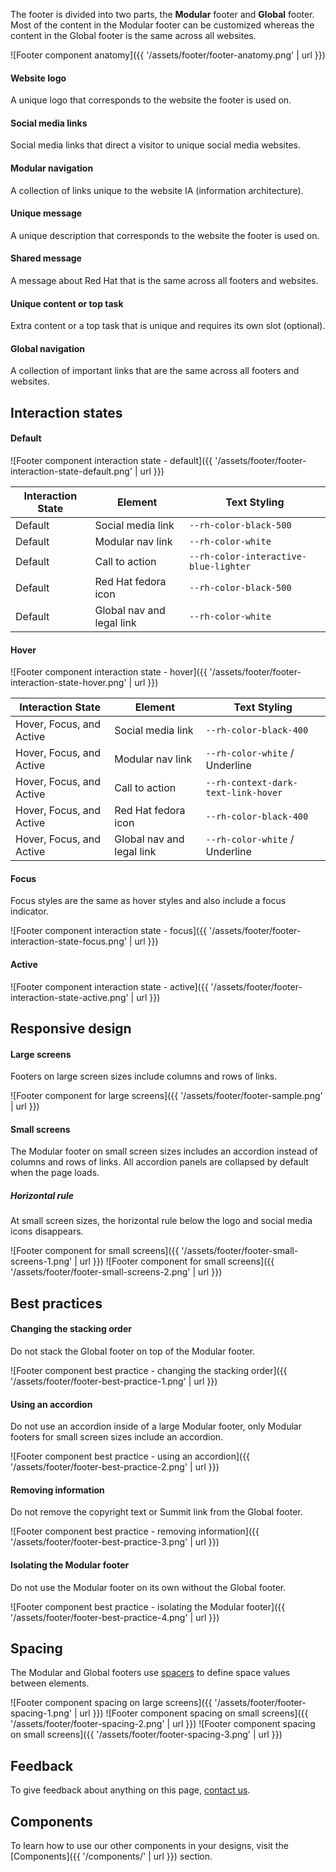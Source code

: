 The footer is divided into two parts, the **Modular** footer and **Global** 
footer. Most of the content in the Modular footer can be customized whereas the 
content in the Global footer is the same across all websites.

![Footer component anatomy]({{ '/assets/footer/footer-anatomy.png' | url }}) 

#### Website logo

A unique logo that corresponds to the website the footer is used on.

#### Social media links

Social media links that direct a visitor to unique social media websites.

#### Modular navigation

A collection of links unique to the website IA (information architecture).

#### Unique message

A unique description that corresponds to the website the footer is used on.

#### Shared message

A message about Red Hat that is the same across all footers and websites.

#### Unique content or top task

Extra content or a top task that is unique and requires its own slot (optional).

#### Global navigation

A collection of important links that are the same across all footers and 
websites.

## Interaction states

#### Default

![Footer component interaction state - default]({{ '/assets/footer/footer-interaction-state-default.png' | url }})

| Interaction State | Element                   | Text Styling                                         |
| ----------------- | ------------------------- | ---------------------------------------------------- |
| Default           | Social media link         | `--rh-color-black-500`                               |
| Default           | Modular nav link          | `--rh-color-white`                                   |
| Default           | Call to action            | `--rh-color-interactive-blue-lighter`                |
| Default           | Red Hat fedora icon       | `--rh-color-black-500`                               |
| Default           | Global nav and legal link | `--rh-color-white`                                   |

#### Hover

![Footer component interaction state - hover]({{ '/assets/footer/footer-interaction-state-hover.png' | url }}) 

| Interaction State        | Element                   | Text Styling                         |
| -----------------        | ------------------------- | ------------------------------------ |
| Hover, Focus, and Active | Social media link         | `--rh-color-black-400`               |
| Hover, Focus, and Active | Modular nav link          | `--rh-color-white` / Underline       |
| Hover, Focus, and Active | Call to action            | `--rh-context-dark-text-link-hover`  |
| Hover, Focus, and Active | Red Hat fedora icon       | `--rh-color-black-400`               |
| Hover, Focus, and Active | Global nav and legal link | `--rh-color-white`  / Underline      |

#### Focus

Focus styles are the same as hover styles and also include a focus indicator.

![Footer component interaction state - focus]({{ '/assets/footer/footer-interaction-state-focus.png' | url }})

#### Active

![Footer component interaction state - active]({{ '/assets/footer/footer-interaction-state-active.png' | url }})

## Responsive design

#### Large screens

Footers on large screen sizes include columns and rows of links.

![Footer component for large screens]({{ '/assets/footer/footer-sample.png' | url }})

#### Small screens

The Modular footer on small screen sizes includes an accordion instead of 
columns and rows of links. All accordion panels are collapsed by default when 
the page loads.

<rh-alert state="info">

<h5 slot="header">Horizontal rule</h5>

At small screen sizes, the horizontal rule below the logo and social media icons 
disappears.

</rh-alert>

![Footer component for small screens]({{ '/assets/footer/footer-small-screens-1.png' | url }})
![Footer component for small screens]({{ '/assets/footer/footer-small-screens-2.png' | url }})

## Best practices

#### Changing the stacking order

Do not stack the Global footer on top of the Modular footer.

![Footer component best practice - changing the stacking order]({{ '/assets/footer/footer-best-practice-1.png' | url }})

#### Using an accordion

Do not use an accordion inside of a large Modular footer, only Modular footers 
for small screen sizes include an accordion.

![Footer component best practice - using an accordion]({{ '/assets/footer/footer-best-practice-2.png' | url }})

#### Removing information

Do not remove the copyright text or Summit link from the Global footer.

![Footer component best practice - removing information]({{ '/assets/footer/footer-best-practice-3.png' | url }})

#### Isolating the Modular footer

Do not use the Modular footer on its own without the Global footer.

![Footer component best practice - isolating the Modular footer]({{ '/assets/footer/footer-best-practice-4.png' | url }}) 

## Spacing

The Modular and Global footers use [spacers](../../foundations/spacing) to 
define space values between elements.

![Footer component spacing on large screens]({{ '/assets/footer/footer-spacing-1.png' | url }})
![Footer component spacing on small screens]({{ '/assets/footer/footer-spacing-2.png' | url }})
![Footer component spacing on small screens]({{ '/assets/footer/footer-spacing-3.png' | url }})

## Feedback

To give feedback about anything on this page, [contact 
us](mailto:digital-design-system@redhat.com).

## Components

To learn how to use our other components in your designs, visit the 
[Components]({{ '/components/' | url }}) section.


